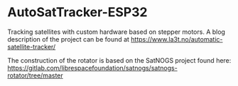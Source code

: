 # AutoSatTracker-ESP32
Tracking satellites with custom hardware based on stepper motors. A blog description of the project can be found at https://www.la3t.no/automatic-satellite-tracker/

The construction of the rotator is based on the SatNOGS project found here: https://gitlab.com/librespacefoundation/satnogs/satnogs-rotator/tree/master

